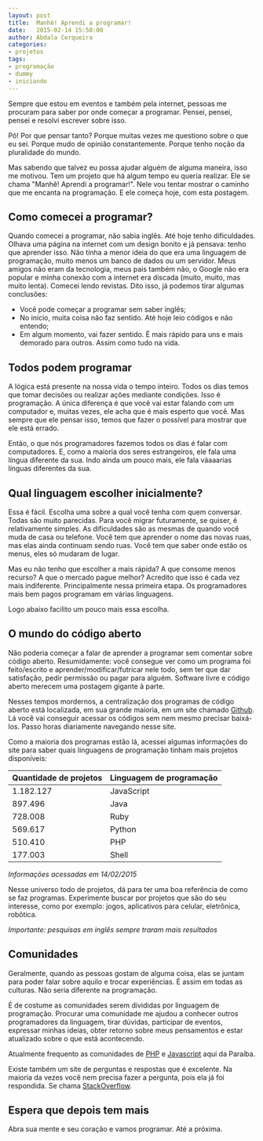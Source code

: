 ```yaml
---
layout: post
title:  Manhê! Aprendi a programar!
date:   2015-02-14 15:50:00
author: Abdala Cerqueira
categories: 
- projetos
tags: 
- programação
- dummy
- iniciando
---
```


Sempre que estou em eventos e também pela internet, pessoas me procuram para saber por onde começar a programar. Pensei, pensei, pensei e resolvi escrever sobre isso. 

Pô! Por que pensar tanto? Porque muitas vezes me questiono sobre o que eu sei. Porque mudo de opinião constantemente. Porque tenho noção da pluralidade do mundo.

Mas sabendo que talvez eu possa ajudar alguém de alguma maneira, isso me motivou. Tem um projeto que há algum tempo eu queria realizar. Ele se chama "Manhê! Aprendi a programar!". Nele vou tentar mostrar o caminho que me encanta na programação. E ele começa hoje, com esta postagem.

## Como comecei a programar?

Quando comecei a programar, não sabia inglês. Até hoje tenho dificuldades. Olhava uma página na internet com um design bonito e já pensava: tenho que aprender isso. Não tinha a menor ideia do que era uma linguagem de programação, muito menos um banco de dados ou um servidor. Meus amigos não eram da tecnologia, meus pais também não, o Google não era popular e minha conexão com a internet era discada (muito, muito, mas muito lenta). Comecei lendo revistas. Dito isso, já podemos tirar algumas conclusões:

 - Você pode começar a programar sem saber inglês;
 - No início, muita coisa não faz sentido. Até hoje leio códigos e não entendo;
 - Em algum momento, vai fazer sentido. É mais rápido para uns e mais demorado para outros. Assim como tudo na vida.

## Todos podem programar

A lógica está presente na nossa vida o tempo inteiro. Todos os dias temos que tomar decisões ou realizar ações mediante condições. Isso é programação. A única diferença é que você vai estar falando com um computador e, muitas vezes, ele acha que é mais esperto que você. Mas sempre que ele pensar isso, temos que fazer o possível para mostrar que ele está errado.

Então, o que nós programadores fazemos todos os dias é falar com computadores. E, como a maioria dos seres estrangeiros, ele fala uma língua diferente da sua. Indo ainda um pouco mais, ele fala váaaarias línguas diferentes da sua.

## Qual linguagem escolher inicialmente?

Essa é fácil. Escolha uma sobre a qual você tenha com quem conversar. Todas são muito parecidas. Para você migrar futuramente, se quiser, é relativamente simples. As dificuldades são as mesmas de quando você muda de casa ou telefone. Você tem que aprender o nome das novas ruas, mas elas ainda continuam sendo ruas. Você tem que saber onde estão os menus, eles só mudaram de lugar.

Mas eu não tenho que escolher a mais rápida? A que consome menos recurso? A que o mercado pague melhor? Acredito que isso é cada vez mais indiferente. Principalmente nessa primeira etapa. Os programadores mais bem pagos programam em várias linguagens. 

Logo abaixo facilito um pouco mais essa escolha.

## O mundo do código aberto

Não poderia começar a falar de aprender a programar sem comentar sobre código aberto. Resumidamente: você consegue ver como um programa foi feito/escrito e aprender/modificar/futricar nele todo, sem ter que dar satisfação, pedir permissão ou pagar para alguém. Software livre e código aberto merecem uma postagem gigante à parte.

Nesses tempos mordernos, a centralização dos programas de código aberto está localizada, em sua grande maioria, em um site chamado [Github](http://github.com). Lá você vai conseguir acessar os códigos sem nem mesmo precisar baixá-los. Passo horas diariamente navegando nesse site.

Como a maioria dos programas estão lá, acessei algumas informações do site para saber quais linguagens de programação tinham mais projetos disponíveis:

Quantidade de projetos | Linguagem de programação
--- | --- 
1.182.127 | JavaScript
897.496 | Java
728.008 | Ruby
569.617 | Python
510.410 | PHP
177.003 | Shell

*Informações acessadas em 14/02/2015*

Nesse universo todo de projetos, dá para ter uma boa referência de como se faz programas. Experimente buscar por projetos que são do seu interesse, como por exemplo: jogos, aplicativos para celular, eletrônica, robôtica. 

*Importante: pesquisas em inglês sempre traram mais resultados*

## Comunidades

Geralmente, quando as pessoas gostam de alguma coisa, elas se juntam para poder falar sobre aquilo e trocar experiências. É assim em todas as culturas. Não seria diferente na programação.

É de costume as comunidades serem divididas por linguagem de programação. Procurar uma comunidade me ajudou a conhecer outros programadores da linguagem, tirar dúvidas, participar de eventos, expressar minhas ideias, obter retorno sobre meus pensamentos e estar atualizado sobre o que está acontecendo.

Atualmente frequento as comunidades de [PHP](http://php-pb.net) e [Javascript](http://paraibajs.github.io) aqui da Paraíba.

Existe também um site de perguntas e respostas que é excelente. Na maioria da vezes você nem precisa fazer a pergunta, pois ela já foi respondida. Se chama [StackOverflow](http://stackoverflow.com).

## Espera que depois tem mais

Abra sua mente e seu coração e vamos programar. Até a próxima.
